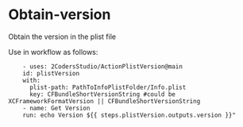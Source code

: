 # Obtain-version
Obtain the version in the plist file

Use in workflow as follows:

        - uses: 2CodersStudio/ActionPlistVersion@main
        id: plistVersion
        with:
          plist-path: PathToInfoPlistFolder/Info.plist
          key: CFBundleShortVersionString #could be XCFrameworkFormatVersion || CFBundleShortVersionString
        - name: Get Version
        run: echo Version ${{ steps.plistVersion.outputs.version }}"
